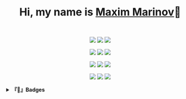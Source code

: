 <h1 align="center">Hi, my name is <a href=""https://github.com/mmmarinov20>Maxim Marinov</a>👋</h1>
<br />
<p align="center">
    <img src="https://img.shields.io/badge/-JavaScript-000000?style=for-the-badge&logo=javascript">
    <img src="https://img.shields.io/badge/-TypeScript-000000?style=for-the-badge&logo=typescript">
  <img src="https://img.shields.io/badge/-React-000000?style=for-the-badge&logo=react">
</p>

<p align="center">
<img src="https://img.shields.io/badge/css3-000000?style=for-the-badge&logo=css3">
  <img src="https://img.shields.io/badge/-TailwindCSS-000000?style=for-the-badge&logo=tailwindcss">
    <img src="https://img.shields.io/badge/SASS-000000?style=for-the-badge&logo=sass">
</p>

<p align="center">
    <img src="https://img.shields.io/badge/-HTML5-000000?style=for-the-badge&logo=HTML5">
    <img src="https://img.shields.io/badge/-C++-000000?style=for-the-badge&logo=cplusplus">
    <img src="https://img.shields.io/badge/-Express-000000?style=for-the-badge&logo=express">
</p>
<p align="center">
  <img src="https://img.shields.io/badge/-WebStorm-000000?style=for-the-badge&logo=webstorm">
    <img src="https://img.shields.io/badge/-Visual Studio Code-000000?style=for-the-badge&logo=visualstudiocode">
    <img src="https://img.shields.io/badge/-Git-000000?style=for-the-badge&logo=Git">
</p>

<details style = "display: inline; align:center">
  <summary><b> 『🥇』Badges</b></summary>
  <br />
<a href ="https://www.credly.com/earner/earned/badge/8248a668-6452-4f76-baea-3c5fe95f37dd"><img align="left" alt="Excel" width="100px" src="https://images.credly.com/size/680x680/images/241488f4-9110-41aa-804e-51a8f8ba430d/MTA-Introduction_to_Programming_Using_HTML_and_CSS-600x600.png" ></a>
 <a href ="https://www.credly.com/earner/earned/badge/21086c80-81e1-4fe2-99df-deea84d96c30"><img align="left" alt="Word Office 2016" width="100px" src="https://images.credly.com/size/680x680/images/fd092703-61db-4e9f-9c7c-2211d44ca87d/MOS_Word.png" ></a>
  <a href ="https://www.credly.com/earner/earned/badge/42518913-fa0d-4bc2-942e-e09c381602c1"><img align="left" alt="Word Office 2016" width="100px" src="https://images.credly.com/size/340x340/images/d0790dc7-5127-4262-a492-1b60030b0114/MOS_Excel.png" ></a>
  <a href ="https://www.credly.com/earner/earned/badge/fb6adc8e-427a-49f5-9321-d4e03eb86e78"><img align="left" alt="Word Office 2016" width="100px" src="https://images.credly.com/size/340x340/images/ef99b79e-fd54-4eb5-b2a4-bf17e92a4837/ITS-Badges_JavaScript_1200px.png" ></a>
</details>
